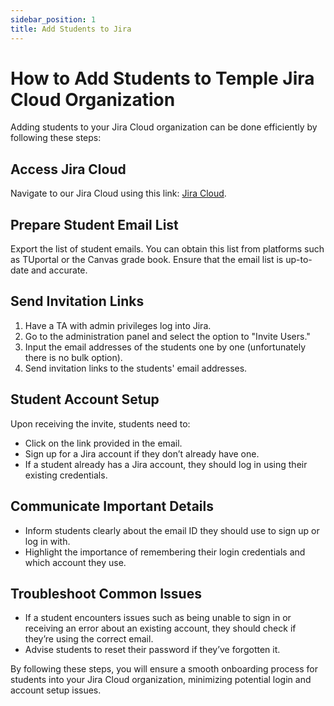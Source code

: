 ```yaml
---
sidebar_position: 1
title: Add Students to Jira
---
```


# How to Add Students to Temple Jira Cloud Organization

Adding students to your Jira Cloud organization can be done efficiently by following these steps:

## Access Jira Cloud
Navigate to our Jira Cloud using this link: [Jira Cloud](https://temple-cis-projects-in-cs.atlassian.net/jira).

## Prepare Student Email List
Export the list of student emails. You can obtain this list from platforms such as TUportal or the Canvas grade book. Ensure that the email list is up-to-date and accurate.

## Send Invitation Links
1. Have a TA with admin privileges log into Jira.
2. Go to the administration panel and select the option to "Invite Users."
3. Input the email addresses of the students one by one (unfortunately there is no bulk option).
4. Send invitation links to the students' email addresses.

## Student Account Setup
Upon receiving the invite, students need to:
- Click on the link provided in the email.
- Sign up for a Jira account if they don’t already have one.
- If a student already has a Jira account, they should log in using their existing credentials.

## Communicate Important Details
- Inform students clearly about the email ID they should use to sign up or log in with.
- Highlight the importance of remembering their login credentials and which account they use.

## Troubleshoot Common Issues
- If a student encounters issues such as being unable to sign in or receiving an error about an existing account, they should check if they’re using the correct email.
- Advise students to reset their password if they’ve forgotten it.

By following these steps, you will ensure a smooth onboarding process for students into your Jira Cloud organization, minimizing potential login and account setup issues.
